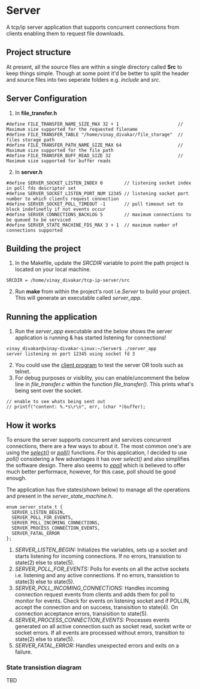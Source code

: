 # Server
A tcp/ip server application that supports concurrent connections from clients enabling them to request file downloads.

## Project structure
At present, all the source files are within a single directory called **Src** to keep things simple. Though at some point it'd be better to split the header and source files into two seperate folders e.g. *include* and *src*.

## Server Configuration
1. In **file_transfer.h**
```
#define FILE_TRANSFER_NAME_SIZE_MAX 32 + 1                      // Maximum size supported for the requested filename
#define FILE_TRANSFER_TABLE "/home/vinay_divakar/file_storage"  // files storage path
#define FILE_TRANSFER_PATH_NAME_SIZE_MAX 64                     // Maximum size supported for the file path
#define FILE_TRANSFER_BUFF_READ_SIZE 32                         //  Maximum size supported for buffer reads
```
2. In **server.h**
```
#define SERVER_SOCKET_LISTEN_INDEX 0        // listening socket index in poll fds descriptor set
#define SERVER_SOCKET_LISTEN_PORT_NUM 12345 // listening socket port number to which clients request connection
#define SERVER_SOCKET_POLL_TIMEOUT -1       // poll timeout set to block indefinetly if not events occur
#define SERVER_CONNECTIONS_BACKLOG 5        // maximum connections to be queued to be serviced
#define SERVER_STATE_MACHINE_FDS_MAX 3 + 1  // maximum number of connections supported 
```
## Building the project
1. In the Makefile, update the *SRCDIR* variable to point the path project is located on your local machine.
```
SRCDIR = /home/vinay_divakar/tcp-ip-server/src
```
2. Run **make** from within the project's root i.e.*Server* to build your project. This will generate an executable called *server_app*.
   
## Running the application
1. Run the *server_app* executable and the below shows the server application is running & has started listening for connections!
```
vinay_divakar@vinay-divakar-Linux:~/Server$ ./server_app 
server listening on port 12345 using socket fd 3
```
2. You could use the [client program](https://github.com/deeplyembeddedWP/tcp-ip-client) to test the server OR tools such as telnet.
3. For debug purposes or visiblity, you can enable/uncomment the below line in *file_transfer.c* within the function *file_transfer()*. This prints what's being sent over the socket.
```
// enable to see whats being sent out
// printf("content: %.*s\r\n", err, (char *)buffer);
```

## How it works
To ensure the server supports concurrent and services concurrent connections, there are a few ways to about it. The most common one's are using the [*select()*](https://man7.org/linux/man-pages/man2/select.2.html) or [*poll()*](https://man7.org/linux/man-pages/man2/poll.2.html) functions. For this application, I decided to use *poll()* considering a few advantages it has over *select()* and also simplifies the software design. There also seems to [*epoll*](https://man7.org/linux/man-pages/man7/epoll.7.html) which is believed to offer much better performace, however, for this case, poll should be good enough.

The application has five states(shown below) to manage all the operations and present in the *server_state_machine.h*.
```
enum server_state_t {
  SERVER_LISTEN_BEGIN,
  SERVER_POLL_FOR_EVENTS,
  SERVER_POLL_INCOMING_CONNECTIONS,
  SERVER_PROCESS_CONNECTION_EVENTS,
  SERVER_FATAL_ERROR
};
```
1. *SERVER_LISTEN_BEGIN:* Initializes the variables, sets up a socket and starts listening for incoming connections. If no errors, transistion to state(2) else to state(5).
2. *SERVER_POLL_FOR_EVENTS:* Polls for events on all the active sockets i.e. listening and any active connections. If no errors, transistion to state(3) else to state(5).
3. *SERVER_POLL_INCOMING_CONNECTIONS:* Handles incoming connection request events from clients and adds them for poll to monitor for events. Check for events on listening socket and if POLLIN, accept the connection and on  success, transisition to state(4). On connection acceptance errors, transisition to state(5).
4. *SERVER_PROCESS_CONNECTION_EVENTS:* Processes events generated on all active connection such as socket read, socket write or socket errors. If all events are processed without errors, transition to state(2) else to state(5).
5. *SERVER_FATAL_ERROR:* Handles unexpected errors and exits on a failure.

### State transistion diagram
TBD
